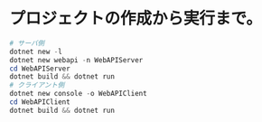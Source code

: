 ﻿# プロジェクトの作成から実行まで。
```powershell
# サーバ側
dotnet new -l
dotnet new webapi -n WebAPIServer
cd WebAPIServer
dotnet build && dotnet run
# クライアント側
dotnet new console -o WebAPIClient
cd WebAPIClient
dotnet build && dotnet run
```

